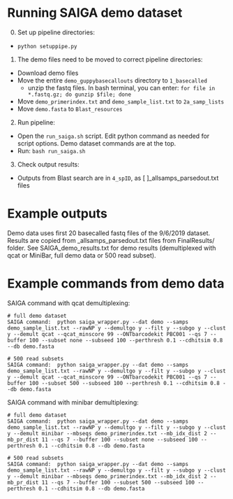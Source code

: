 # Running SAIGA demo dataset

0. Set up pipeline directories:
- `python setuppipe.py`

1. The demo files need to be moved to correct pipeline directories:
- Download demo files
- Move the entire `demo_guppybasecallouts` directory to `1_basecalled`
  - unzip the fastq files. In bash terminal, you can enter: `for file in *.fastq.gz; do gunzip $file; done`
- Move `demo_primerindex.txt` and `demo_sample_list.txt` to `2a_samp_lists`
- Move `demo.fasta` to `Blast_resources`

2. Run pipeline:
- Open the `run_saiga.sh` script. Edit python command as needed for script options. Demo dataset commands are at the top.
- Run: `bash run_saiga.sh`

3. Check output results:
- Outputs from Blast search are in `4_spID`, as [ ]_allsamps_parsedout.txt files

# Example outputs

Demo data uses first 20 basecalled fastq files of the 9/6/2019 dataset. Results are copied from _allsamps_parsedout.txt files from FinalResults/ folder. See SAIGA_demo_results.txt for demo results (demultiplexed with qcat or MiniBar, full demo data or 500 read subset).

# Example commands from demo data

SAIGA command with qcat demultiplexing:
```
# full demo dataset
SAIGA command:	python saiga_wrapper.py --dat demo --samps demo_sample_list.txt --rawNP y --demultgo y --filt y --subgo y --clust y --demult qcat --qcat_minscore 99 --ONTbarcodekit PBC001 --qs 7 --buffer 100 --subset none --subseed 100 --perthresh 0.1 --cdhitsim 0.8 --db demo.fasta

# 500 read subsets
SAIGA command:	python saiga_wrapper.py --dat demo --samps demo_sample_list.txt --rawNP y --demultgo y --filt y --subgo y --clust y --demult qcat --qcat_minscore 99 --ONTbarcodekit PBC001 --qs 7 --buffer 100 --subset 500 --subseed 100 --perthresh 0.1 --cdhitsim 0.8 --db demo.fasta
```

SAIGA command with minibar demultiplexing:
```
# full demo dataset
SAIGA command:	python saiga_wrapper.py --dat demo --samps demo_sample_list.txt --rawNP y --demultgo y --filt y --subgo y --clust y --demult minibar --mbseqs demo_primerindex.txt --mb_idx_dist 2 --mb_pr_dist 11 --qs 7 --buffer 100 --subset none --subseed 100 --perthresh 0.1 --cdhitsim 0.8 --db demo.fasta

# 500 read subsets
SAIGA command:	python saiga_wrapper.py --dat demo --samps demo_sample_list.txt --rawNP y --demultgo y --filt y --subgo y --clust y --demult minibar --mbseqs demo_primerindex.txt --mb_idx_dist 2 --mb_pr_dist 11 --qs 7 --buffer 100 --subset 500 --subseed 100 --perthresh 0.1 --cdhitsim 0.8 --db demo.fasta
```
